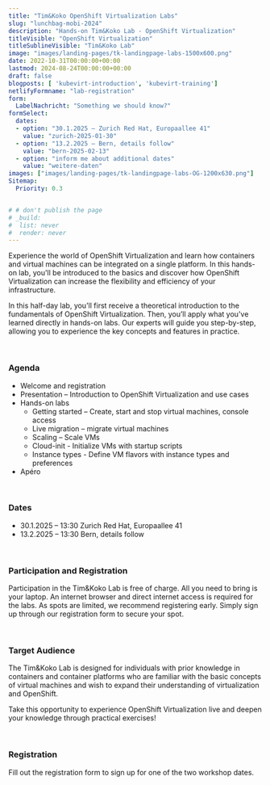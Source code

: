 ```yaml
---
title: "Tim&Koko OpenShift Virtualization Labs"
slug: "lunchbag-mobi-2024"
description: "Hands-on Tim&Koko Lab - OpenShift Virtualization"
titleVisible: "OpenShift Virtualization"
titleSublineVisible: "Tim&Koko Lab"
image: "images/landing-pages/tk-landingpage-labs-1500x600.png"
date: 2022-10-31T00:00:00+00:00
lastmod: 2024-08-24T00:00:00+00:00
draft: false
blogposts: [ 'kubevirt-introduction', 'kubevirt-training']
netlifyFormname: "lab-registration"
form:
  LabelNachricht: "Something we should know?"
formSelect:
  dates:
  - option: "30.1.2025 – Zurich Red Hat, Europaallee 41"
    value: "zurich-2025-01-30"
  - option: "13.2.2025 – Bern, details follow"
    value: "bern-2025-02-13"
  - option: "inform me about additional dates"
    value: "weitere-daten"
images: ["images/landing-pages/tk-landingpage-labs-OG-1200x630.png"]
Sitemap:
  Priority: 0.3


# # don't publish the page
# _build:
#  list: never
#  render: never
---
```



Experience the world of OpenShift Virtualization and learn how containers and virtual machines can be integrated on a single platform. In this hands-on lab, you'll be introduced to the basics and discover how OpenShift Virtualization can increase the flexibility and efficiency of your infrastructure.

In this half-day lab, you'll first receive a theoretical introduction to the fundamentals of OpenShift Virtualization. Then, you’ll apply what you've learned directly in hands-on labs. Our experts will guide you step-by-step, allowing you to experience the key concepts and features in practice.

&nbsp;

### Agenda

* Welcome and registration
* Presentation – Introduction to OpenShift Virtualization and use cases
* Hands-on labs
  * Getting started – Create, start and stop virtual machines, console access
  * Live migration – migrate virtual machines
  * Scaling – Scale VMs
  * Cloud-init - Initialize VMs with startup scripts
  * Instance types - Define VM flavors with instance types and preferences
* Apéro

&nbsp;

### Dates

* 30.1.2025 – 13:30 Zurich Red Hat, Europaallee 41
* 13.2.2025 – 13:30 Bern, details follow

&nbsp;

### Participation and Registration

Participation in the Tim&Koko Lab is free of charge. All you need to bring is your laptop. An internet browser and direct internet access is required for the labs. As spots are limited, we recommend registering early. Simply sign up through our registration form to secure your spot.

&nbsp;

### Target Audience

The Tim&Koko Lab is designed for individuals with prior knowledge in containers and container platforms who are familiar with the basic concepts of virtual machines and wish to expand their understanding of virtualization and OpenShift.

Take this opportunity to experience OpenShift Virtualization live and deepen your knowledge through practical exercises!

&nbsp;

### Registration

Fill out the registration form to sign up for one of the two workshop dates.
